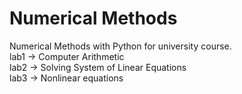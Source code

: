 # Numerical Methods
Numerical Methods with Python for university course.  
lab1 -> Computer Arithmetic  
lab2 -> Solving System of Linear Equations  
lab3 -> Nonlinear equations  
